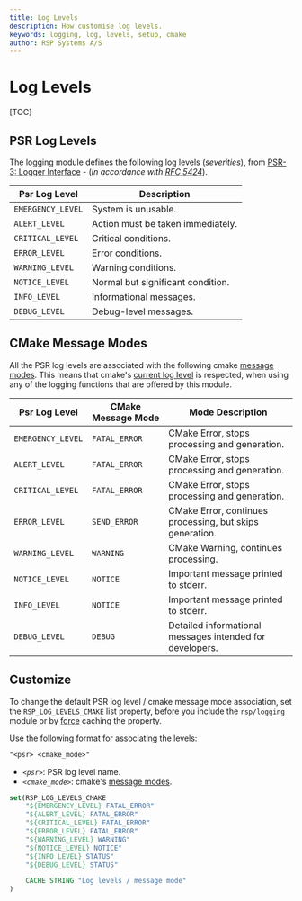 ```yaml
---
title: Log Levels
description: How customise log levels.
keywords: logging, log, levels, setup, cmake
author: RSP Systems A/S
---
```


# Log Levels

[TOC]

## PSR Log Levels

The logging module defines the following log levels (_severities_), from
[PSR-3: Logger Interface](https://www.php-fig.org/psr/psr-3/) - (_In accordance with [RFC 5424](https://datatracker.ietf.org/doc/html/rfc5424)_).

| Psr Log Level     | Description                       |
|-------------------|-----------------------------------|
| `EMERGENCY_LEVEL` | System is unusable.               |
| `ALERT_LEVEL`     | Action must be taken immediately. |
| `CRITICAL_LEVEL`  | Critical conditions.              |
| `ERROR_LEVEL`     | Error conditions.                 |
| `WARNING_LEVEL`   | Warning conditions.               |
| `NOTICE_LEVEL`    | Normal but significant condition. |
| `INFO_LEVEL`      | Informational messages.           |
| `DEBUG_LEVEL`     | Debug-level messages.             |

## CMake Message Modes

All the PSR log levels are associated with the following cmake [message modes](https://cmake.org/cmake/help/latest/command/message.html#general-messages).
This means that cmake's [current log level](https://cmake.org/cmake/help/latest/command/cmake_language.html#get-message-log-level)
is respected, when using any of the logging functions that are offered by this module.

| Psr Log Level     | CMake Message Mode | Mode Description                                         |
|-------------------|--------------------|----------------------------------------------------------|
| `EMERGENCY_LEVEL` | `FATAL_ERROR`      | CMake Error, stops processing and generation.            |
| `ALERT_LEVEL`     | `FATAL_ERROR`      | CMake Error, stops processing and generation.            |
| `CRITICAL_LEVEL`  | `FATAL_ERROR`      | CMake Error, stops processing and generation.            |
| `ERROR_LEVEL`     | `SEND_ERROR`       | CMake Error, continues processing, but skips generation. |
| `WARNING_LEVEL`   | `WARNING`          | CMake Warning, continues processing.                     |
| `NOTICE_LEVEL`    | `NOTICE`           | Important message printed to stderr.                     |
| `INFO_LEVEL`      | `NOTICE`           | Important message printed to stderr.                     | 
| `DEBUG_LEVEL`     | `DEBUG`            | Detailed informational messages intended for developers. |

## Customize

To change the default PSR log level / cmake message mode association, set the `RSP_LOG_LEVELS_CMAKE` list property,
before you include the `rsp/logging` module
or by [force](https://cmake.org/cmake/help/latest/command/set.html#set-cache-entry) caching the property.

Use the following format for associating the levels:

```txt
"<psr> <cmake_mode>" 
```
* _`<psr>`_: PSR log level name.
* _`<cmake_mode>`_: cmake's [message modes](https://cmake.org/cmake/help/latest/command/message.html#general-messages).

```cmake
set(RSP_LOG_LEVELS_CMAKE
    "${EMERGENCY_LEVEL} FATAL_ERROR"
    "${ALERT_LEVEL} FATAL_ERROR"
    "${CRITICAL_LEVEL} FATAL_ERROR"
    "${ERROR_LEVEL} FATAL_ERROR"
    "${WARNING_LEVEL} WARNING"
    "${NOTICE_LEVEL} NOTICE"
    "${INFO_LEVEL} STATUS"
    "${DEBUG_LEVEL} STATUS"

    CACHE STRING "Log levels / message mode"
)
```